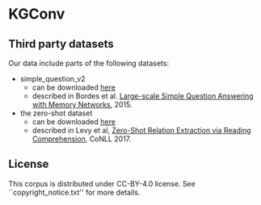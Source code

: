 # KGConv


## Third party datasets

Our data include parts of the following datasets:
* simple_question_v2
  * can be downloaded [here](https://huggingface.co/datasets/simple_questions_v2)
  * described in Bordes et al. [Large-scale Simple Question Answering with Memory Networks](https://arxiv.org/abs/1506.02075), 2015.
* the zero-shot dataset
  * can be downloaded [here](http://nlp.cs.washington.edu/zeroshot/)
  * described in Levy et al, [Zero-Shot Relation Extraction via Reading Comprehension](https://aclanthology.org/K17-1034.pdf), CoNLL 2017.



## License

This corpus is distributed under CC-BY-4.0 license. See ``copyright_notice.txt'' for more details.
